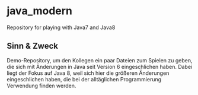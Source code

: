 # java_modern
Repository for playing with Java7 and Java8

## Sinn & Zweck
Demo-Repository, um den Kollegen ein paar Dateien zum Spielen zu geben, die sich mit Änderungen in Java seit Version 6 eingeschlichen haben.
Dabei liegt der Fokus auf Java 8, weil sich hier die größeren Änderungen eingeschlichen haben, die bei der alltäglichen Programmierung Verwendung finden werden.


